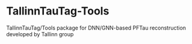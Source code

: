# TallinnTauTag-Tools
TallinnTauTag/Tools package for DNN/GNN-based PFTau reconstruction developed by Tallinn group 
